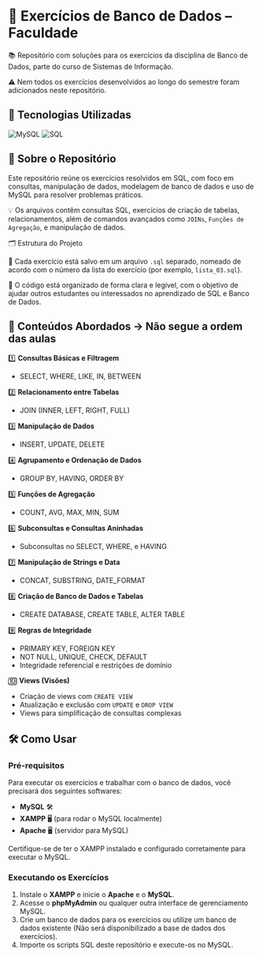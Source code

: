 # 💾 Exercícios de Banco de Dados – Faculdade

📚 Repositório com soluções para os exercícios da disciplina de Banco de Dados, parte do curso de Sistemas de Informação.

⚠️ Nem todos os exercícios desenvolvidos ao longo do semestre foram adicionados neste repositório.

## 🚀 Tecnologias Utilizadas

![MySQL](https://img.shields.io/badge/MySQL-00758F?style=for-the-badge&logo=mysql&logoColor=white)
![SQL](https://img.shields.io/badge/SQL-336791?style=for-the-badge&logo=sql&logoColor=white)

## 📘 Sobre o Repositório

Este repositório reúne os exercícios resolvidos em SQL, com foco em consultas, manipulação de dados, modelagem de banco de dados e uso de MySQL para resolver problemas práticos.

💡 Os arquivos contêm consultas SQL, exercícios de criação de tabelas, relacionamentos, além de comandos avançados como `JOINs`, `Funções de Agregação`, e manipulação de dados.

🗂️ Estrutura do Projeto

📄 Cada exercício está salvo em um arquivo `.sql` separado, nomeado de acordo com o número da lista do exercício (por exemplo, `lista_03.sql`).

📄 O código está organizado de forma clara e legível, com o objetivo de ajudar outros estudantes ou interessados no aprendizado de SQL e Banco de Dados.

## 🧠 Conteúdos Abordados -> Não segue a ordem das aulas

1️⃣ **Consultas Básicas e Filtragem**  
- SELECT, WHERE, LIKE, IN, BETWEEN

2️⃣ **Relacionamento entre Tabelas**  
- JOIN (INNER, LEFT, RIGHT, FULL)

3️⃣ **Manipulação de Dados**  
- INSERT, UPDATE, DELETE

4️⃣ **Agrupamento e Ordenação de Dados**  
- GROUP BY, HAVING, ORDER BY

5️⃣ **Funções de Agregação**  
- COUNT, AVG, MAX, MIN, SUM

6️⃣ **Subconsultas e Consultas Aninhadas**  
- Subconsultas no SELECT, WHERE, e HAVING

7️⃣ **Manipulação de Strings e Data**  
- CONCAT, SUBSTRING, DATE_FORMAT

8️⃣ **Criação de Banco de Dados e Tabelas**  
- CREATE DATABASE, CREATE TABLE, ALTER TABLE

9️⃣ **Regras de Integridade**  
- PRIMARY KEY, FOREIGN KEY  
- NOT NULL, UNIQUE, CHECK, DEFAULT  
- Integridade referencial e restrições de domínio

🔟 **Views (Visões)**  
- Criação de views com `CREATE VIEW`  
- Atualização e exclusão com `UPDATE` e `DROP VIEW`  
- Views para simplificação de consultas complexas

## 🛠️ Como Usar

### Pré-requisitos

Para executar os exercícios e trabalhar com o banco de dados, você precisará dos seguintes softwares:

- **MySQL** 🛠️
- **XAMPP** 🖥️ (para rodar o MySQL localmente)
- **Apache** 🖥️ (servidor para MySQL)
  
Certifique-se de ter o XAMPP instalado e configurado corretamente para executar o MySQL.

### Executando os Exercícios

1. Instale o **XAMPP** e inicie o **Apache** e o **MySQL**.
2. Acesse o **phpMyAdmin** ou qualquer outra interface de gerenciamento MySQL.
3. Crie um banco de dados para os exercícios ou utilize um banco de dados existente (Não será disponibilizado a base de dados dos exercícios).
4. Importe os scripts SQL deste repositório e execute-os no MySQL.
